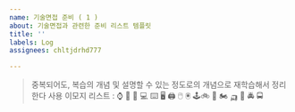 ```yaml
---
name: 기술면접 준비 ( 1 )
about: 기술면접과 관련한 준비 리스트 템플릿
title: ''
labels: Log
assignees: chltjdrhd777

---
```


> 중복되어도, 복습의 개념 및 설명할 수 있는 정도로의 개념으로 재학습해서 정리한다
사용 이모지 리스트 : ⌚️ 📱 📲 💻 ⌨️ 🖥 🖨 🖱 🖲 🕹🚲 🛵 🏍 🛺 🚨 🚔 🚍
